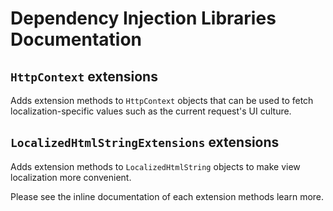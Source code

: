 # Dependency Injection Libraries Documentation



## `HttpContext` extensions

Adds extension methods to `HttpContext` objects that can be used to fetch localization-specific values such as the current request's UI culture.

## `LocalizedHtmlStringExtensions` extensions

Adds extension methods to `LocalizedHtmlString` objects to make view localization more convenient. 

Please see the inline documentation of each extension methods learn more.
